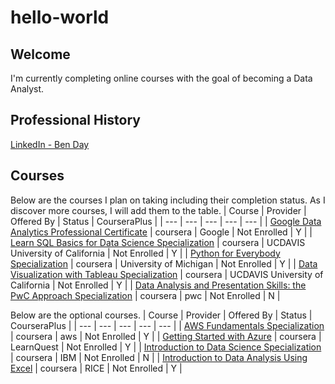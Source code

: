 # hello-world
## Welcome
I'm currently completing online courses with the goal of becoming a Data Analyst.
## Professional History
[LinkedIn - Ben Day](https://www.linkedin.com/in/benjaminhday/)
## Courses
Below are the courses I plan on taking including their completion status. As I discover more courses, I will add them to the table.
| Course  | Provider  | Offered By  | Status   | CourseraPlus |
| ---     | ---       | ---     | ---         | --- |
| [Google Data Analytics Professional Certificate](https://www.coursera.org/professional-certificates/google-data-analytics) | coursera | Google | Not Enrolled | Y  |
| [Learn SQL Basics for Data Science Specialization](https://www.coursera.org/specializations/learn-sql-basics-data-science) | coursera | UCDAVIS University of California | Not Enrolled | Y |
| [Python for Everybody Specialization](https://www.coursera.org/specializations/python) | coursera | University of Michigan | Not Enrolled | Y |
| [Data Visualization with Tableau Specialization](https://www.coursera.org/specializations/data-visualization) | coursera | UCDAVIS University of California | Not Enrolled | Y |
| [Data Analysis and Presentation Skills: the PwC Approach Specialization](https://www.coursera.org/specializations/pwc-analytics) | coursera | pwc | Not Enrolled | N |

Below are the optional courses.
| Course  | Provider  | Offered By  | Status   | CourseraPlus |
| ---     | ---       | ---     | ---         | --- |
| [AWS Fundamentals Specialization](https://www.coursera.org/specializations/aws-fundamentals) | coursera | aws | Not Enrolled | Y |
| [Getting Started with Azure](https://www.coursera.org/learn/cloud-azure-intro) | coursera | LearnQuest | Not Enrolled | Y |
| [Introduction to Data Science Specialization](https://www.coursera.org/specializations/introduction-data-science) | coursera | IBM | Not Enrolled | N |
| [Introduction to Data Analysis Using Excel](https://www.coursera.org/learn/excel-data-analysis) | coursera | RICE | Not Enrolled | Y |

